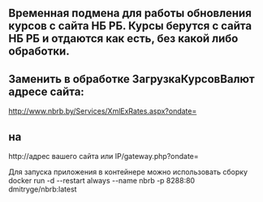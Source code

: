 ## Временная подмена для работы обновления курсов с сайта НБ РБ. Курсы берутся с сайта НБ РБ и отдаются как есть, без какой либо обработки.

## Заменить в обработке ЗагрузкаКурсовВалют адресе сайта:
http://www.nbrb.by/Services/XmlExRates.aspx?ondate=
## на
http://адрес вашего сайта или IP/gateway.php?ondate=

Для запуска приложения в контейнере можно использовать сборку
docker run -d --restart always --name nbrb -p 8288:80 dmitryge/nbrb:latest 